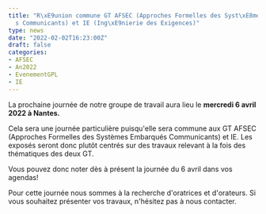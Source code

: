 ```yaml
---
title: "R\xE9union commune GT AFSEC (Approches Formelles des Syst\xE8mes Embarqu\xE9\
  s Communicants) et IE (Ing\xE9nierie des Exigences)"
type: news
date: "2022-02-02T16:23:00Z"
draft: false
categories:
- AFSEC
- An2022
- EvenementGPL
- IE
---
```


La prochaine journée de notre groupe de travail aura lieu le **mercredi 6 avril 2022 à Nantes.**

Cela sera une journée particulière puisqu'elle sera commune aux GT AFSEC (Approches Formelles des Systèmes Embarqués Communicants) et IE. Les exposés seront donc plutôt centrés sur des travaux relevant à la fois des thématiques des deux GT.

Vous pouvez donc noter dès à présent la journée du 6 avril dans vos agendas! 

Pour cette journée nous sommes à la recherche d'oratrices et d'orateurs. Si vous souhaitez présenter vos travaux, n'hésitez pas à nous contacter.

